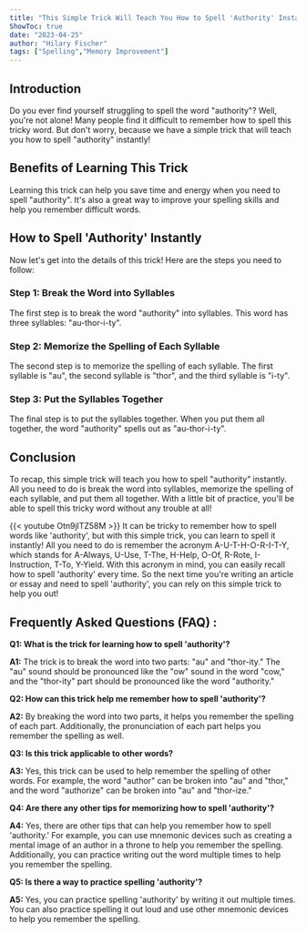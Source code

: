 ```yaml
---
title: "This Simple Trick Will Teach You How to Spell 'Authority' Instantly!"
ShowToc: true 
date: "2023-04-25"
author: "Hilary Fischer" 
tags: ["Spelling","Memory Improvement"]
---
```

## Introduction

Do you ever find yourself struggling to spell the word "authority"? Well, you're not alone! Many people find it difficult to remember how to spell this tricky word. But don't worry, because we have a simple trick that will teach you how to spell "authority" instantly! 

## Benefits of Learning This Trick

Learning this trick can help you save time and energy when you need to spell "authority". It's also a great way to improve your spelling skills and help you remember difficult words. 

## How to Spell 'Authority' Instantly

Now let's get into the details of this trick! Here are the steps you need to follow: 

### Step 1: Break the Word into Syllables

The first step is to break the word "authority" into syllables. This word has three syllables: "au-thor-i-ty". 

### Step 2: Memorize the Spelling of Each Syllable

The second step is to memorize the spelling of each syllable. The first syllable is "au", the second syllable is "thor", and the third syllable is "i-ty". 

### Step 3: Put the Syllables Together

The final step is to put the syllables together. When you put them all together, the word "authority" spells out as "au-thor-i-ty". 

## Conclusion

To recap, this simple trick will teach you how to spell "authority" instantly. All you need to do is break the word into syllables, memorize the spelling of each syllable, and put them all together. With a little bit of practice, you'll be able to spell this tricky word without any trouble at all!

{{< youtube Otn9jlTZ58M >}} 
It can be tricky to remember how to spell words like 'authority', but with this simple trick, you can learn to spell it instantly! All you need to do is remember the acronym A-U-T-H-O-R-I-T-Y, which stands for A-Always, U-Use, T-The, H-Help, O-Of, R-Rote, I-Instruction, T-To, Y-Yield. With this acronym in mind, you can easily recall how to spell 'authority' every time. So the next time you're writing an article or essay and need to spell 'authority', you can rely on this simple trick to help you out!

## Frequently Asked Questions (FAQ) :
**Q1: What is the trick for learning how to spell 'authority'?**

**A1:** The trick is to break the word into two parts: "au" and "thor-ity." The "au" sound should be pronounced like the "ow" sound in the word "cow," and the "thor-ity" part should be pronounced like the word "authority." 

**Q2: How can this trick help me remember how to spell 'authority'?**

**A2:** By breaking the word into two parts, it helps you remember the spelling of each part. Additionally, the pronunciation of each part helps you remember the spelling as well. 

**Q3: Is this trick applicable to other words?**

**A3:** Yes, this trick can be used to help remember the spelling of other words. For example, the word "author" can be broken into "au" and "thor," and the word "authorize" can be broken into "au" and "thor-ize." 

**Q4: Are there any other tips for memorizing how to spell 'authority'?**

**A4:** Yes, there are other tips that can help you remember how to spell 'authority.' For example, you can use mnemonic devices such as creating a mental image of an author in a throne to help you remember the spelling. Additionally, you can practice writing out the word multiple times to help you remember the spelling. 

**Q5: Is there a way to practice spelling 'authority'?**

**A5:** Yes, you can practice spelling 'authority' by writing it out multiple times. You can also practice spelling it out loud and use other mnemonic devices to help you remember the spelling.





